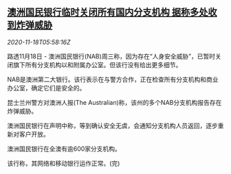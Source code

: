 <!--1605680597000-->
[澳洲国民银行临时关闭所有国内分支机构 据称多处收到炸弹威胁](https://cn.reuters.com/article/au-nab-bomb-threat-warning-1118-idCNKBS27Y0IH)
------

<div><i>2020-11-18T05:58:16Z</i></div><p>路透11月18日 - 澳洲国民银行(NAB)周三称，因为存在“人身安全威胁”，已暂时关闭旗下所有分支机构以和附属办公室。但该行没有给出更多细节。</p><p>NAB是澳洲第二大银行。该行表示在与警方合作，正在检查所有分支机构和商业办公室，确定它们是安全的。</p><p>昆士兰州警方对澳洲人报(The Australian)称，该州的多个NAB分支机构报告存在炸弹威胁。</p><p>澳洲国民银行在声明中称，等到确认安全无虞，会通知分支机构人员返回，逐步重新对客户开放。</p><p>澳洲国民银行在全澳有逾600家分支机构。</p><p>该行称，其网络和移动银行运作正常。(完)</p>
